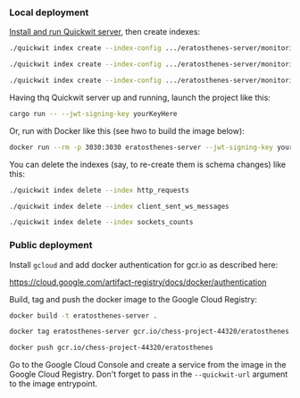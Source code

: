 ### Local deployment

[Install and run Quickwit server](https://quickwit.io/docs/get-started/quickstart), then create indexes:

```bash
./quickwit index create --index-config .../eratosthenes-server/monitoring/quickwit/http_requests.yaml
```

```bash
./quickwit index create --index-config .../eratosthenes-server/monitoring/quickwit/client_sent_ws_messages.yaml
```

```bash
./quickwit index create --index-config .../eratosthenes-server/monitoring/quickwit/sockets_counts.yaml
```

Having thq Quickwit server up and running, launch the project like this:

```bash
cargo run -- --jwt-signing-key yourKeyHere
```

Or, run with Docker like this (see hwo to build the image below):

```bash
docker run --rm -p 3030:3030 eratosthenes-server --jwt-signing-key yourKeyHere
```

You can delete the indexes (say, to re-create them is schema changes) like this:

```bash
./quickwit index delete --index http_requests
```

```bash
./quickwit index delete --index client_sent_ws_messages
```

```bash
./quickwit index delete --index sockets_counts
```

### Public deployment

Install `gcloud` and add docker authentication for gcr.io as described here:

https://cloud.google.com/artifact-registry/docs/docker/authentication

Build, tag and push the docker image to the Google Cloud Registry:

```bash
docker build -t eratosthenes-server .
```

```bash
docker tag eratosthenes-server gcr.io/chess-project-44320/eratosthenes
```

```bash
docker push gcr.io/chess-project-44320/eratosthenes
```

Go to the Google Cloud Console and create a service from the image in the Google Cloud Registry.
Don't forget to pass in the `--quickwit-url` argument to the image entrypoint.

